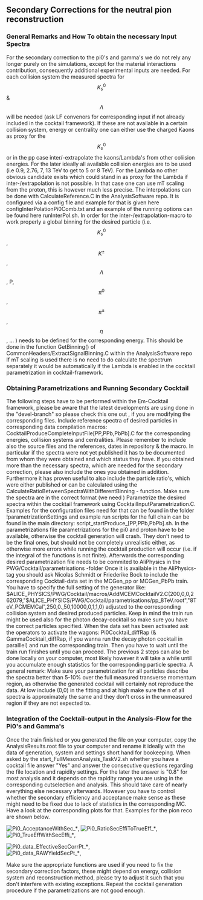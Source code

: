 ## Secondary Corrections for the neutral pion reconstruction
### General Remarks and How To obtain the necessary Input Spectra
For the secondary correction to the pi0's and gamma's we do not rely any longer purely on the simulations, except for the material interactions contribution, consequently additional experimental inputs are needed. For each collision system the measured spectra for $$K^0_s$$ & $$\Lambda$$ will be needed (ask LF convenors for corresponding input if not already included in the cocktail framework). If these are not available in a certain collision system, energy or centrality one can either use the charged Kaons as proxy for the $$K^0_s$$ or in the pp case inter/-extrapolate the kaons/Lambda's from other coliision energies. For the later ideally all available collision energies are to be used (i.e 0.9, 2.76, 7, 13 TeV to get to 5 or 8 TeV). For the Lambda no other obvious candidate exists which could stand in as proxy for the Lambda if inter-/extrapolation is not possible. In that case one can use mT scaling from the proton, this is however much less precise.
The interpolations can be done with CalculateReference.C in the AnalysisSoftware repo. It is configured via a config file and example for that is given here configInterPolationPi0Comb.txt and an example of the running options can be found here runInterPol.sh. In order for the inter-/extrapolation-macro to work properly a global binning for the desired particle (i.e. $$K^0_s$$, $$K^{\pm}$$, $$\Lambda$$, P, $$\pi^0$$, $$\pi^\pm$$, $$\eta$$, ... ) needs to be defined for the corresponding energy. This should be done in the function GetBinning() of CommonHeaders/ExtractSignalBinning.C within the AnalysisSoftware repo
If mT scaling is used there is no need to do calculate the spectrum separately it would be automatically if the Lambda is enabled in the cocktail parametrization in cocktail-framework.

### Obtaining Parametrizations and Running Secondary Cocktail
The following steps have to be performed within the Em-Cocktail framework, please be aware that the latest developments are using done in the "devel-branch" so please check this one out , if you are modifying the corresponding files.
Include reference spectra of desired particles in corresponding data compilation macros: CocktailProduceCompleteInputFile[PP,PPb,PbPb].C for the corresponding energies, collision systems and centralities. Please remember to include also the source files and the references, dates in repository & the macro. In particular if the spectra were not yet published it has to be documented from whom they were obtained and which status they have. If you obtained more than the necessary spectra, which are needed for the secondary correction, please also include the ones you obtained in addition. Furthermore it has proven useful to also include the particle ratio's, which were either published or can be calculated using the CalculateRatioBetweenSpectraWithDifferentBinning - function. Make sure the spectra are in the correct format (we need )
Parametrize the desired spectra within the cocktail framework using CocktailInputParametrization.C. Examples for the configuration files need for that can be found in the folder !parametrizationSettings and example run scripts for the full chain can be found in the main directory: script_startProduce_[PP,PPb,PbPb].sh. In the parametrizations file parametrizations for the pi0 and proton have to be available, otherwise the cocktail generation will crash. They don't need to be the final ones, but should not be completely unrealistic either, as otherwise more errors while running the cocktail production will occur (i.e. if the integral of the functions is not finite).
Afterwards the corresponding desired parametrization file needs to be commited to AliPhysics in the PWG/Cocktail/parametrisations -folder
Once it is available in the AliPhysics-tag you should ask Nicolas Schmidt or Friederike Bock to include the corresponding Cocktail-data set in the MCGen_pp or MCGen_PbPb train. You have to specify the full setting of the generator like: 
$ALICE_PHYSICS/PWG/Cocktail/macros/AddMCEMCocktailV2.C(200,0,0,262079,"$ALICE_PHYSICS/PWG/Cocktail/parametrisations/pp_8TeV.root","8TeV_PCMEMCal",250,0.,50,10000,0,1,1,0) 
adjusted to the corresponding collision system and desired produced particles. Keep in mind the train run might be used also for the photon decay-cocktail so make sure you have the correct particles specified.
When the data set has been activated ask the operators to activate the wagons: Pi0Cocktail_diffRap (& GammaCocktail_diffRap, if you wanna run the decay photon cocktail in paralllel) and run the corresponding train.
Then you have to wait until the train run finishes until you can proceed. The previous 2 steps can also be done locally on your computer, most likely however it will take a while until you accumulate enough statistics for the corresponding particle spectra.
A general remark: Make sure your parametrization for all particles describe the spectra better than 5-10% over the full measured transverse momentum region, as otherwise the generated cocktail will certainly not reproduce the data. At low  include (0,0) in the fitting and at high  make sure the n of all spectra is approximately the same and they don't cross in the unmeasured region if they are not expected to.

### Integration of the Cocktail-output in the Analysis-Flow for the Pi0's and Gamma's
Once the train finished or you generated the file on your computer, copy the AnalysisResults.root file to your computer and rename it ideally with the data of generation, system and settings short hand for bookeeping.
When asked by the start_FullMesonAnalysis_TaskV2.sh whether you have a cocktail file answer "Yes" and answer the consecutive questions regarding the file location and rapidity settings. For the later the answer is "0.8" for most analysis and it depends on the rapidity range you are using in the corresponding cutselection and analysis.
This should take care of nearly everything else necessary afterwards. However you have to control whether the secondary efficiency and acceptance make sense as these might need to be fixed due to lack of statistics in the corresponding MC. Have a look at the corresponding plots for that. Examples for the pion reco are shown below.

![Pi0_AcceptanceWithSec_*](assets/Pi0_AcceptanceWithSec_80000113_00200009327000008250400000_1111141057032230000_0163103100000010.jpg), 
![Pi0_RatioSecEffiToTrueEff_*](assets/Pi0_RatioSecEffiToTrueEff_80000113_00200009327000008250400000_1111141057032230000_0163103100000010.jpg), 
![Pi0_TrueEffWithSecEffi_*](assets/Pi0_TrueEffWithSecEffi_80000113_00200009327000008250400000_1111141057032230000_0163103100000010.jpg), 
  
![Pi0_data_EffectiveSecCorrPt_*](assets/Pi0_data_EffectiveSecCorrPt_80000113_00200009327000008250400000_1111141057032230000_0163103100000010.jpg),   
![Pi0_data_RAWYieldSecPt_*](assets/Pi0_data_RAWYieldSecPt_80000113_00200009327000008250400000_1111141057032230000_0163103100000010.jpg),   
  
Make sure the appropriate functions are used if you need to fix the secondary correction factors, these might depend on energy, collision system and reconstruction method, please try to adjust it such that you don't interfere with existing exceptions.
Repeat the cocktail generation procedure if the parametrizations are not good enough.